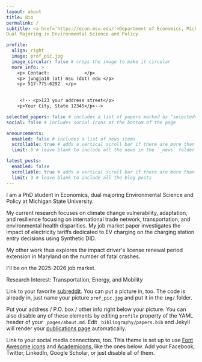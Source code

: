 ```yaml
---
layout: about
title: Bio
permalink: /
subtitle: <a href='https://econ.msu.edu/'>Department of Economics, Michigan State Univeristy</a>. 
Dual Majoring in Environmental Science and Policy.

profile:
  align: right
  image: prof_pic.jpg
  image_circular: false # crops the image to make it circular
  more_info: >
    <p> Contact:             </p>
    <p> jungja10 (at) msu (dot) edu </p>
    <p> 517-775-6292  </p>

   
     <!-- <p>123 your address street</p>
    <p>Your City, State 12345</p>-->

selected_papers: false # includes a list of papers marked as "selected={true}"
social: false # includes social icons at the bottom of the page

announcements:
  enabled: false # includes a list of news items
  scrollable: true # adds a vertical scroll bar if there are more than 3 news items
  limit: 5 # leave blank to include all the news in the `_news` folder

latest_posts:
  enabled: false
  scrollable: true # adds a vertical scroll bar if there are more than 3 new posts items
  limit: 3 # leave blank to include all the blog posts
---
```


I am a PhD student in Economics, dual majoring Environmental Science and Policy at Michigan State University. 

My current research focuses on climate change vulnerability, adaptation, and resilience focusing on international trade network, transportation, and environmental health disparities.  My job market paper investigates the impact of electricity tariffs dedicated to EV charging on the charging station entry decisions using Synthetic DID. 

My other work thus explores the impact driver's license renewal period extension in Maryland on the number of fatal crashes.

I'll be on the 2025-2026 job market.

Research Interest: Transportation, Energy, and Mobility

>


Link to your favorite [subreddit](http://reddit.com). You can put a picture in, too. The code is already in, just name your picture `prof_pic.jpg` and put it in the `img/` folder.

Put your address / P.O. box / other info right below your picture. You can also disable any of these elements by editing `profile` property of the YAML header of your `_pages/about.md`. Edit `_bibliography/papers.bib` and Jekyll will render your [publications page](/al-folio/publications/) automatically.

Link to your social media connections, too. This theme is set up to use [Font Awesome icons](https://fontawesome.com/) and [Academicons](https://jpswalsh.github.io/academicons/), like the ones below. Add your Facebook, Twitter, LinkedIn, Google Scholar, or just disable all of them.
